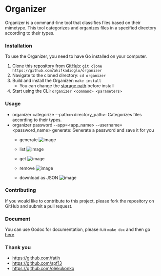 # Organizer

Organizer is a command-line tool that classifies files based on their mimetype. This tool categorizes and organizes files in a specified directory according to their types.

### Installation

To use the Organizer, you need to have Go installed on your computer.

1. Clone this repository from [GitHub](https://github.com/akifkadioglu/organizer): `git clone https://github.com/akifkadioglu/organizer`
2. Navigate to the cloned directory: `cd organizer`
3. Build and install the Organizer: `make install`
    - You can change the [storage path](https://github.com/akifkadioglu/organizer/blob/ac2e687146401435b1018020251311010ef052d9/config/config.go#L30) before install
4. Start using the CLI: `organizer <command> <parameters>`

### Usage

- organizer categorize --path=<directory_path>: Categorizes files according to their types.
- organizer password --app=<app_name> --username=<password_name> generate: Generate a password and save it for you
  - generate ![image](https://github.com/akifkadioglu/organizer/assets/68117188/dc642e31-ffa9-4d18-bcf0-fe374fcfff50)

  - list ![image](https://github.com/akifkadioglu/organizer/assets/68117188/a1c479fe-1f39-4979-b208-303b4a42087d)

  - get ![image](https://github.com/akifkadioglu/organizer/assets/68117188/f57ea950-8b03-42cb-bcb9-e60feb7d0484)

  - remove ![image](https://github.com/akifkadioglu/organizer/assets/68117188/9fcaf5d0-d9b0-4a00-9ebd-7d06467406d7)

  - download as JSON ![image](https://github.com/akifkadioglu/organizer/assets/68117188/a1b98d21-1e55-47c5-a3de-2fa73832ece3)






### Contributing

If you would like to contribute to this project, please fork the repository on GitHub and submit a pull request.

### Document

You can use Godoc for documentation, please run `make doc` and then go [here](http://localhost:6060).

### Thank you

- https://github.com/fatih
- https://github.com/spf13
- https://github.com/olekukonko
